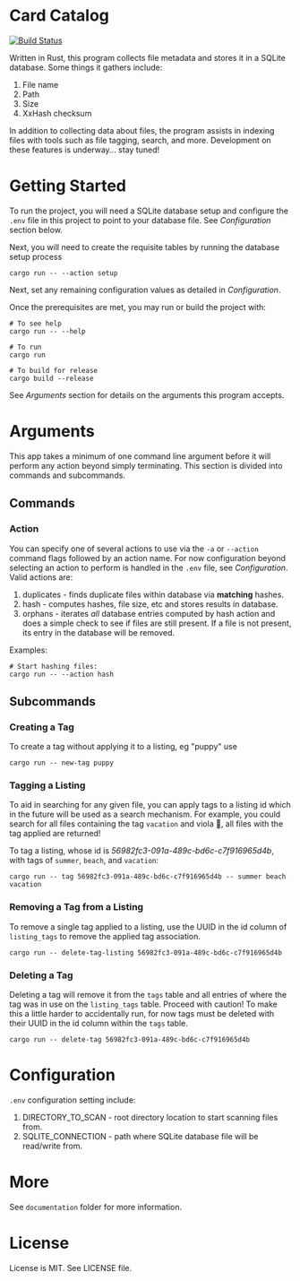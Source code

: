 # Card Catalog

[![Build Status](https://travis-ci.org/jlprince21/card_catalog.svg?branch=master)](https://travis-ci.org/jlprince21/card_catalog)

Written in Rust, this program collects file metadata and stores it in a SQLite
database. Some things it gathers include:

1. File name
2. Path
3. Size
4. XxHash checksum

In addition to collecting data about files, the program assists in indexing files
with tools such as file tagging, search, and more. Development on these features
is underway... stay tuned!

# Getting Started

To run the project, you will need a SQLite database setup and configure the
`.env` file in this project to point to your database file. See *Configuration*
section below.

Next, you will need to create the requisite tables by running the database setup
process

```
cargo run -- --action setup
```

Next, set any remaining configuration values as detailed in *Configuration*.

Once the prerequisites are met, you may run or build the project with:

```
# To see help
cargo run -- --help

# To run
cargo run

# To build for release
cargo build --release

```

See *Arguments* section for details on the arguments this program accepts.

# Arguments

This app takes a minimum of one command line argument before it will perform any
action beyond simply terminating. This section is divided into commands and
subcommands.

## Commands

### Action

You can specify one of several actions to use via the `-a` or `--action` command
flags followed by an action name. For now configuration beyond selecting an
action to perform is handled in the `.env` file, see *Configuration*. Valid
actions are:

1. duplicates - finds duplicate files within database via **matching** hashes.
2. hash - computes hashes, file size, etc and stores results in database.
3. orphans - iterates *all* database entries computed by hash action and does
a simple check to see if files are still present. If a file is not present, its
entry in the database will be removed.

Examples:

```
# Start hashing files:
cargo run -- --action hash
```

## Subcommands

### Creating a Tag

To create a tag without applying it to a listing, eg "puppy" use

```
cargo run -- new-tag puppy
```

### Tagging a Listing

To aid in searching for any given file, you can apply tags to a listing id which
in the future will be used as a search mechanism. For example, you could search
for all files containing the tag `vacation` and viola :violin:, all files with
the tag applied are returned!

To tag a listing, whose id is _56982fc3-091a-489c-bd6c-c7f916965d4b_, with tags
of `summer`, `beach`, and `vacation`:

```
cargo run -- tag 56982fc3-091a-489c-bd6c-c7f916965d4b -- summer beach vacation
```

### Removing a Tag from a Listing

To remove a single tag applied to a listing, use the UUID in the id column of
`listing_tags` to remove the applied tag association.

```
cargo run -- delete-tag-listing 56982fc3-091a-489c-bd6c-c7f916965d4b
```

### Deleting a Tag

Deleting a tag will remove it from the `tags` table and all entries of where the
tag was in use on the `listing_tags` table. Proceed with caution! To make this a
little harder to accidentally run, for now tags must be deleted with their UUID
in the id column within the `tags` table.

```
cargo run -- delete-tag 56982fc3-091a-489c-bd6c-c7f916965d4b
```

# Configuration

`.env` configuration setting include:

1. DIRECTORY_TO_SCAN - root directory location to start scanning files from.
2. SQLITE_CONNECTION - path where SQLite database file will be read/write from.

# More

See `documentation` folder for more information.

# License

License is MIT. See LICENSE file.